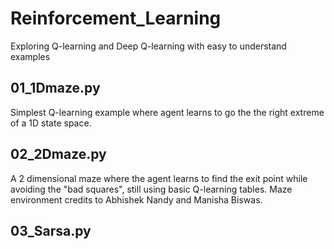 # Reinforcement_Learning
Exploring Q-learning and Deep Q-learning with easy to understand examples

## 01_1Dmaze.py  
Simplest Q-learning example where agent learns to go the the right extreme of a 1D state space.

## 02_2Dmaze.py
A 2 dimensional maze where the agent learns to find the exit point while avoiding the "bad squares", still using basic Q-learning tables. Maze environment credits to Abhishek Nandy and Manisha Biswas.

## 03_Sarsa.py
